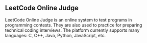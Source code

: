 ## LeetCode Online Judge
LeetCode Online Judge is an online system to test programs in programming contests. 
They are also used to practice for preparing technical coding interviews.
The platform currently supports many languages: C, C++, Java, Python, JavaScript, etc.
